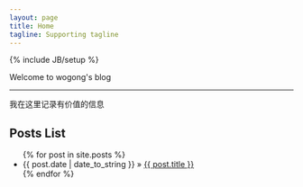 ```yaml
---
layout: page
title: Home
tagline: Supporting tagline
---
```

{% include JB/setup %}

Welcome to wogong's blog

---

我在这里记录有价值的信息

## Posts List

<ul class="posts">
  {% for post in site.posts %}
    <li><span>{{ post.date | date_to_string }}</span> &raquo; <a href="{{ BASE_PATH }}{{ post.url }}">{{ post.title }}</a></li>
  {% endfor %}
</ul>

